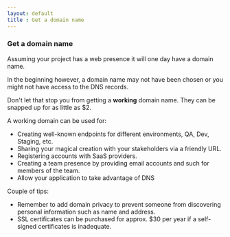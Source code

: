 ```yaml
---
layout: default
title : Get a domain name
---
```


### Get a domain name

Assuming your project has a web presence it will one day have a domain name.

In the beginning however, a domain name may not have been chosen or you might
not have access to the DNS records.

Don't let that stop you from getting a __working__ domain name.  They can be
snapped up for as little as $2.

A working domain can be used for:

* Creating well-known endpoints for different environments, QA, Dev, Staging, etc.
* Sharing your magical creation with your stakeholders via a friendly URL.
* Registering accounts with SaaS providers.
* Creating a team presence by providing email accounts and such for members of the team.
* Allow your application to take advantage of DNS

Couple of tips:

* Remember to add domain privacy to prevent someone from discovering personal information such
as name and address.
* SSL certificates can be purchased for approx. $30 per year if a self-signed certificates is
inadequate.


